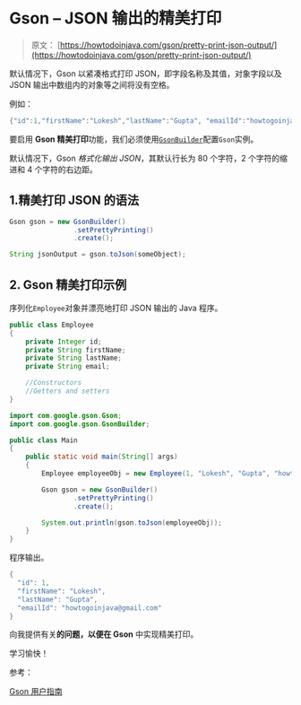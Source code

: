 # Gson – JSON 输出的精美打印

> 原文： [https://howtodoinjava.com/gson/pretty-print-json-output/](https://howtodoinjava.com/gson/pretty-print-json-output/)

默认情况下，Gson 以紧凑格式打印 JSON，即字段名称及其值，对象字段以及 JSON 输出中数组内的对象等之间将没有空格。

例如：

```java
{"id":1,"firstName":"Lokesh","lastName":"Gupta", "emailId":"howtogoinjava@gmail.com"}

```

要启用 **Gson 精美打印**功能，我们必须使用[`GsonBuilder`](https://howtodoinjava.com/gson/gson-gsonbuilder-configuration/)配置`Gson`实例。

默认情况下，Gson *格式化输出 JSON*，其默认行长为 80 个字符，2 个字符的缩进和 4 个字符的右边距。

## 1.精美打印 JSON 的语法

```java
Gson gson = new GsonBuilder()
				.setPrettyPrinting()
				.create();

String jsonOutput = gson.toJson(someObject);

```

## 2\. Gson 精美打印示例

序列化`Employee`对象并漂亮地打印 JSON 输出的 Java 程序。

```java
public class Employee 
{
	private Integer id;
    private String firstName;
    private String lastName;
    private String email;

    //Constructors
    //Getters and setters
}

```

```java
import com.google.gson.Gson;
import com.google.gson.GsonBuilder;

public class Main 
{
	public static void main(String[] args) 
    {
		Employee employeeObj = new Employee(1, "Lokesh", "Gupta", "howtogoinjava@gmail.com");

		Gson gson = new GsonBuilder()
				.setPrettyPrinting()
				.create(); 

		System.out.println(gson.toJson(employeeObj));
    }
}

```

程序输出。

```java
{
  "id": 1,
  "firstName": "Lokesh",
  "lastName": "Gupta",
  "emailId": "howtogoinjava@gmail.com"
}

```

向我提供有关**的问题，以便在 Gson** 中实现精美打印。

学习愉快！

参考：

[Gson 用户指南](https://github.com/google/gson/blob/master/UserGuide.md)